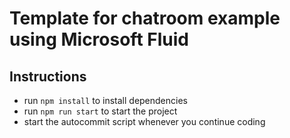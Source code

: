 # Template for chatroom example using Microsoft Fluid

## Instructions
* run `npm install` to install dependencies
* run `npm run start` to start the project
* start the autocommit script whenever you continue coding
